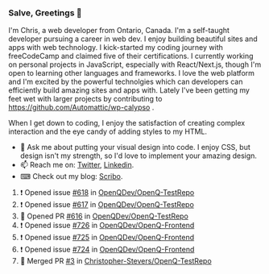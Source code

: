 ### Salve, Greetings 👋

I'm Chris, a web developer from Ontario, Canada. I'm a self-taught developer pursuing a career in web dev. I enjoy building beautiful sites and apps with web technology.
I kick-started my coding journey with freeCodeCamp and claimed five of their certifications.  I currently working on personal projects in JavaScript, especially with React/Next.js, though I'm open to learning other languages and frameworks. I love the web platform and I'm excited by the powerful technolgies which can developers can efficiently build amazing sites and apps with. Lately I've been getting my feet wet with larger projects by contributing to https://github.com/Automattic/wp-calypso .

When I get down to coding, I enjoy the satisfaction of creating complex interaction and the eye candy of adding styles to my HTML. 

- 💬 Ask me about putting your visual design into code. I enjoy CSS, but design isn't my strength, so I'd love to implement your amazing design.
- 📫 Reach me on: [Twitter](https://twitter.com/Christo28120856), [Linkedin](https://www.linkedin.com/in/christopher-stevers-07b9a5204/).
- ⌨ Check out my blog: [Scribo](https://christopherstevers.cf).
<!--
**Christopher-Stevers/Christopher-Stevers** is a ✨ _special_ ✨ repository because its `README.md` (this file) appears on your GitHub profile.

Here are some ideas to get you started:

- 🔭 I’m currently working on ...
- 🌱 I’m currently learning ...
- 👯 I’m looking to collaborate on ...
- 🤔 I’m looking for help with ...
- 😄 Pronouns: ...
- ⚡ Fun fact: ...
-->

<!--START_SECTION:activity-->
1. ❗️ Opened issue [#618](https://github.com/OpenQDev/OpenQ-TestRepo/issues/618) in [OpenQDev/OpenQ-TestRepo](https://github.com/OpenQDev/OpenQ-TestRepo)
2. ❗️ Opened issue [#617](https://github.com/OpenQDev/OpenQ-TestRepo/issues/617) in [OpenQDev/OpenQ-TestRepo](https://github.com/OpenQDev/OpenQ-TestRepo)
3. 💪 Opened PR [#616](https://github.com/OpenQDev/OpenQ-TestRepo/pull/616) in [OpenQDev/OpenQ-TestRepo](https://github.com/OpenQDev/OpenQ-TestRepo)
4. ❗️ Opened issue [#726](https://github.com/OpenQDev/OpenQ-Frontend/issues/726) in [OpenQDev/OpenQ-Frontend](https://github.com/OpenQDev/OpenQ-Frontend)
5. ❗️ Opened issue [#725](https://github.com/OpenQDev/OpenQ-Frontend/issues/725) in [OpenQDev/OpenQ-Frontend](https://github.com/OpenQDev/OpenQ-Frontend)
6. ❗️ Opened issue [#724](https://github.com/OpenQDev/OpenQ-Frontend/issues/724) in [OpenQDev/OpenQ-Frontend](https://github.com/OpenQDev/OpenQ-Frontend)
7. 🎉 Merged PR [#3](https://github.com/Christopher-Stevers/OpenQ-TestRepo/pull/3) in [Christopher-Stevers/OpenQ-TestRepo](https://github.com/Christopher-Stevers/OpenQ-TestRepo)
<!--END_SECTION:activity-->
